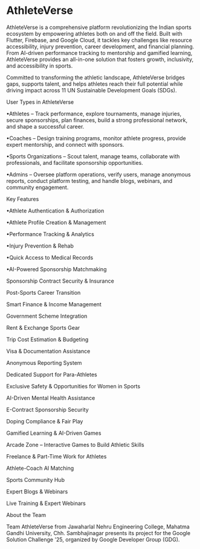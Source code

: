<h1>AthleteVerse</h1>

AthleteVerse is a comprehensive platform revolutionizing the Indian sports ecosystem by empowering athletes both on and off the field. Built with Flutter, Firebase, and Google Cloud, it tackles key challenges like resource accessibility, injury prevention, career development, and financial planning. From AI-driven performance tracking to mentorship and gamified learning, AthleteVerse provides an all-in-one solution that fosters growth, inclusivity, and accessibility in sports.

Committed to transforming the athletic landscape, AthleteVerse bridges gaps, supports talent, and helps athletes reach their full potential while driving impact across 11 UN Sustainable Development Goals (SDGs).

User Types in AthleteVerse

•Athletes – Track performance, explore tournaments, manage injuries, secure sponsorships, plan finances, build a strong professional network, and shape a successful career.

•Coaches – Design training programs, monitor athlete progress, provide expert mentorship, and connect with sponsors.

•Sports Organizations – Scout talent, manage teams, collaborate with professionals, and facilitate sponsorship opportunities.

•Admins – Oversee platform operations, verify users, manage anonymous reports, conduct platform testing, and handle blogs, webinars, and community engagement.

Key Features

•Athlete Authentication & Authorization

•Athlete Profile Creation & Management

•Performance Tracking & Analytics

•Injury Prevention & Rehab

•Quick Access to Medical Records

•AI-Powered Sponsorship Matchmaking

Sponsorship Contract Security & Insurance

Post-Sports Career Transition

Smart Finance & Income Management

Government Scheme Integration

Rent & Exchange Sports Gear

Trip Cost Estimation & Budgeting

Visa & Documentation Assistance

Anonymous Reporting System

Dedicated Support for Para-Athletes

Exclusive Safety & Opportunities for Women in Sports

AI-Driven Mental Health Assistance

E-Contract Sponsorship Security

Doping Compliance & Fair Play

Gamified Learning & AI-Driven Games

Arcade Zone – Interactive Games to Build Athletic Skills

Freelance & Part-Time Work for Athletes

Athlete-Coach AI Matching

Sports Community Hub

Expert Blogs & Webinars

Live Training & Expert Webinars

About the Team

Team AthleteVerse from Jawaharlal Nehru Engineering College, Mahatma Gandhi University, Chh. Sambhajinagar presents its project for the Google Solution Challenge '25, organized by Google Developer Group (GDG).
